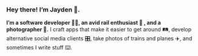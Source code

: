 ### Hey there! I’m Jayden 👋.

**I’m a software developer 👨‍💻, an avid rail enthusiast 🚉 , and a photographer 📸.** I craft apps that make it easier to get around 🛤️, develop alternative social media clients 🎛️, take photos of trains and planes ✈️, and sometimes I write stuff ⌨️.

<!--
**jaydensim/jaydensim** is a ✨ _special_ ✨ repository because its `README.md` (this file) appears on your GitHub profile.

Here are some ideas to get you started:


- **🔭 I’m currently working on** transit mapping and visualisation. 
- **🌱 I’m currently learning** C# and Rust.
- **👯 I’m looking to collaborate on** ...
- **🤔 I’m looking for help with** ...
- **💬 Ask me about** ...
- **📫 How to reach me:** ...
- **😄 Pronouns:** he/him
- **⚡ Fun fact:** ...

-->
